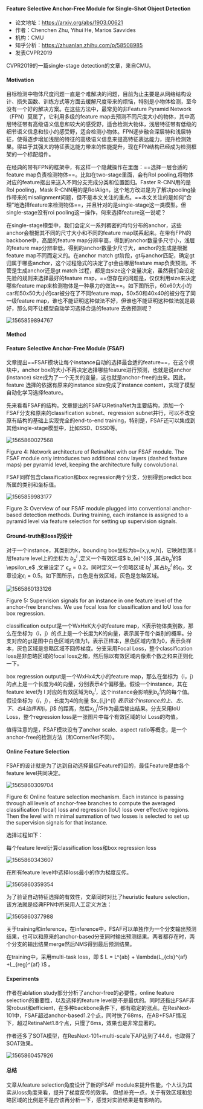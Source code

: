 #### Feature Selective Anchor-Free Module for Single-Shot Object Detection
- 论文地址：https://arxiv.org/abs/1903.00621
- 作者：Chenchen Zhu, Yihui He, Marios Savvides
- 机构：CMU
- 知乎分析：https://zhuanlan.zhihu.com/p/58508985
- 发表CVPR2019

CVPR2019的一篇single-stage detection的文章，来自CMU。

#### Motivation

目标检测中物体尺度问题一直是个难解决的问题，目前为止主要是从网络结构设计、损失函数、训练方式等方面去缓解尺度带来的烦恼，特别是小物体检测，至今没有一个好的解决方案。在这些方法中，最常见的非Feature Pyramid Network（FPN）莫属了，它利用多级的feature map去预测不同尺度大小的物体，其中高层特征带有高级语义信息和较大的感受野，适合检测大物体，浅层特征带有低级的细节语义信息和较小的感受野，适合检测小物体。FPN逐步融合深层特和浅层特征，使得逐步增加浅层的特征的高级语义信息来提高特征表达能力，提升检测效果。得益于其强大的特征表达能力带来的性能提升，现在FPN结构已经成为检测框架的一个标配组件。

在经典的带有FPN的框架中，有这样一个隐藏操作在里面：==选择一层合适的feature map负责检测物体==。比如在two-stage里面，会有RoI pooling,将物体对应的feature抠出来送入不同分支完成分类和位置回归。Faster R-CNN用的是RoI pooling，Mask R-CNN用的是RoIAlign，这个地方改进是为了解决pooling操作带来的misalignment问题，但不是本文关注的重点。==本文关注的是如何“合理”地选择feature来检测物体==，并且针对的是single-stage这一类模型。但single-stage没有roi pooling这一操作，何来选择feature这一说呢？

在single-stage模型中，我们会定义一系列稠密的均匀分布的anchor，这些anchor会根据其不同的尺寸大小和不同的feature map联系起来。在带有FPN的backbone中，高层的feature map分辨率高，得到的anchor数量多尺寸小，浅层的feature map分辨率低，得到的anchor数量少尺寸大，anchor的生成是根据feature map不同而定义的。在anchor match gt阶段，gt与anchor匹配，确定gt归属于哪些anchor，这个过程隐式的决定了gt会由哪层feature map负责预测。不管是生成anchor还是gt match 过程，都是由size这个变量决定，虽然我们会设定先验的规则来选择最好的feature map，==但存在的问题是，仅仅利用size来决定哪些feature map来检测物体是一种暴力的做法==。如下图所示，60x60大小的car和50x50大小的car被分在了不同feature map，50x50和40x40的被分在了同一级feature map，谁也不能证明这种做法不好，但谁也不能证明这种做法就是最好，那么何不让模型自动学习选择合适的feature 去做预测呢？

![1565859894767](D:\Notes\raw_images\1565860420453.png)

#### Method

#### Feature Selective Anchor-Free Module (FSAF)

文章提出==FSAF模块让每个instance自动的选择最合适的feature==，在这个模块中，anchor box的大小不再决定选择哪些feature进行预测，也就是说anchor (instance) size成为了一个无关的变量，这也就是anchor-free的由来。因此，feature 选择的依据有原来的instance size变成了instance content，实现了模型自动化学习选择feature。

先来看看FSAF的结构。文章提出的FSAF以RetinaNet为主要结构，添加一个FSAF分支和原来的classification subnet、regression subnet并行，可以不改变原有结构的基础上实现完全的end-to-end training，特别是，FSAF还可以集成到其他single-stage模型中，比如SSD、DSSD等。

![1565860027568](D:\Notes\raw_images\1565860027568.png)

Figure 4: Network architecture of RetinaNet with our FSAF module. The FSAF module only introduces two additional conv layers (dashed feature maps) per pyramid level, keeping the architecture fully convolutional.

FSAF同样包含classification和box regression两个分支，分别得到predict box所属的类别和坐标值。

![1565859983177](D:\Notes\raw_images\1565859983177.png)

Figure 3: Overview of our FSAF module plugged into conventional anchor-based detection methods. During training, each instance is assigned to a pyramid level via feature selection for setting up supervision signals.

#### Ground-truth和loss的设计

对于一个instance，其类别为k，bounding box坐标为b=[x,y,w,h]，它映射到第 l 层feature level上的坐标为 $b_{p}^{l}$ ,定义一个有效区域$ b_{e}^{l}$ ,其占$b_{p}^{l}$的$ \epsilon_e$ ,文章设定了 $\epsilon_e=0.2$。同时定义一个忽略区域 $b_{i}^{l}$ ,其占$b_{p}^{l}$ 的$\epsilon_i$，文章设定$\epsilon_i=0.5$。如下图所示，白色是有效区域，灰色是忽略区域。

![1565860133126](D:\Notes\raw_images\1565860263662.png)

Figure 5: Supervision signals for an instance in one feature level of the anchor-free branches. We use focal loss for classification and IoU loss for box regression.

classification output是一个WxHxK大小的feature map，K表示物体类别数，那么在坐标为（i，j）的点上是一个长度为K的向量，表示属于每个类别的概率。分支对应的gt是图中白色区域内值为1，表示正样本，黑色区域内值为0，表示负样本，灰色区域是忽略区域不回传梯度。分支采用Focal Loss，整个classification loss是非忽略区域的focal loss之和，然后除以有效区域内像素个数之和来正则化一下。

box regression output是一个WxHx4大小的feature map，那么在坐标为（i，j）的点上是一个长度为4的向量，分别表示4个偏移量。假设一个instance，其在feature level为 l 对应的有效区域为$b_{e}^{l}$，这个instance会影响到$b_{e}^{l}$内的每个值。假设坐标为$（i，j）$，长度为4的向量 $x_{i,j}^{l} $表示这个instance的上、左、下、右4边界和$(i，j)$ 的距离，然后$x_{i,j}^{l}/S$作为最后输出结果。分支采用IoU Loss，整个regression loss是一张图片中每个有效区域的IoI Loss的均值。

值得注意的是，FSAF模块没有了anchor scale、aspect ratio等概念，是一个anchor-free的检测方法（和CornerNet不同）。

#### Online Feature Selection

FSAF的设计就是为了达到自动选择最佳Feature的目的，最佳Feature是由各个feature level共同决定。

![1565860309704](D:\Notes\raw_images\1565860309704.png)

Figure 6: Online feature selection mechanism. Each instance is passing through all levels of anchor-free branches to compute the averaged classification (focal) loss and regression (IoU) loss over effective regions. Then the level with minimal summation of two losses is selected to set up the supervision signals for that instance.

选择过程如下：

每个feature level计算classification loss和box regression loss

![1565860343607](D:\Notes\raw_images\1565860343607.png)

在所有feature level中选择loss最小的作为梯度反传。

![1565860359354](D:\Notes\raw_images\1565860359354.png)

为了验证自动特征选择的有效性，文章同时对比了heuristic feature selection，该方法就是经典FPN中所采用人工定义方法：

![1565860377988](D:\Notes\raw_images\1565860377988.png)

关于training和inference，在inference中，FSAF可以单独作为一个分支输出预测结果，也可以和原来的anchor-based分支同时输出预测结果。两者都存在时，两个分支的输出结果merge然后NMS得到最后预测结果。

在training中，采用multi-task loss，即 $ L = L^{ab} + \lambda(L_{cls}^{af} +L_{reg}^{af} )$ 。

#### Experiments
作者在ablation study部分分析了anchor-free的必要性，online feature selection的重要性，以及选择的feature level是不是最优的。同时还指出FSAF非常robust和efficient，在多种backbone条件下，都有稳定的涨点。在ResNext-101中，FSAF超过anchor-based1.2个点，同时快了68ms，在AB+FSAF情况下，超过RetinaNet1.8个点，只慢了6ms，效果也是非常显著的。

作者还多了SOTA模型，在ResNext-101+multi-scale下AP达到了44.6，也取得了SOAT效果。

![1565860457926](D:\Notes\raw_images\1565860457926.png)

#### 总结
文章从feature selection角度设计了新的FSAF module来提升性能，个人认为其实从loss角度来看，提升了梯度反传的效率。 但想补充一点，关于有效区域和忽略区域的比例是不是应该再分析一下，感觉对实验结果是有影响的。
